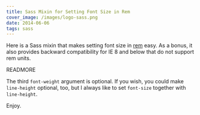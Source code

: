 ```yaml
---
title: Sass Mixin for Setting Font Size in Rem
cover_image: /images/logo-sass.png
date: 2014-06-06
tags: sass
---
```

Here is a Sass mixin that makes setting font size in 
[rem](http://css-tricks.com/theres-more-to-the-css-rem-unit-than-font-sizing/) easy. As a
bonus, it also provides backward compatibility for IE 8 and below that do not support rem units.

READMORE

<script src="https://gist.github.com/vvasabi/324f8e1b522536eb95d5.js"></script>

The third `font-weight` argument is optional. If you wish, you could make `line-height` optional,
too, but I always like to set `font-size` together with `line-height`.

Enjoy.
